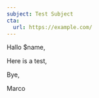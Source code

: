 ```yaml
---
subject: Test Subject
cta:
  url: https://example.com/
---
```


Hallo $name,

Here is a test,

Bye,

Marco
